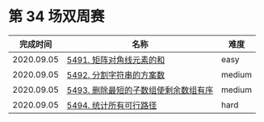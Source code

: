 # 第 34 场双周赛

**完成时间**|**名称**|**难度**
------------|--------|------------
2020.09.05|[5491. 矩阵对角线元素的和](./5491.%20矩阵对角线元素的和)|easy
2020.09.05|[5492. 分割字符串的方案数](./5492.%20分割字符串的方案数)|medium
2020.09.05|[5493. 删除最短的子数组使剩余数组有序](./5493.%20删除最短的子数组使剩余数组有序)|medium
2020.09.05|[5494. 统计所有可行路径](./5494.%20统计所有可行路径)|hard
